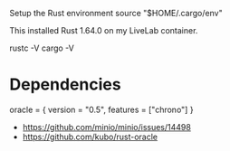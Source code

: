Setup the Rust environment
source "$HOME/.cargo/env"


This installed Rust 1.64.0 on my LiveLab container.

rustc -V
cargo -V


# Dependencies
oracle = { version = "0.5", features = ["chrono"] }

- https://github.com/minio/minio/issues/14498
- https://github.com/kubo/rust-oracle
